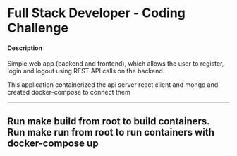 # Full Stack Developer - Coding Challenge

#### Description
Simple web app (backend and frontend), which allows the user to register, login and logout using REST API calls on the backend.

This application containerized the api server react client and mongo and created docker-compose to connect them

---
Run make build from root to build containers.  
Run make run from root to run containers with docker-compose up
---